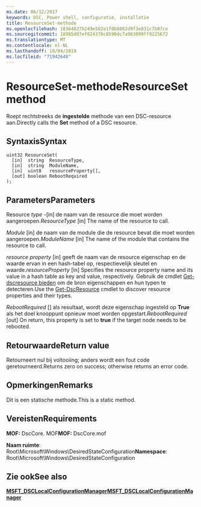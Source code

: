 ```yaml
---
ms.date: 06/12/2017
keywords: DSC, Power shell, configuratie, installatie
title: ResourceSet-methode
ms.openlocfilehash: 18364027b249e502e1f0b8802d9f3e031c7b07ce
ms.sourcegitcommit: 18985d07ef024378c8590dc7a983099ff9225672
ms.translationtype: MT
ms.contentlocale: nl-NL
ms.lasthandoff: 10/04/2019
ms.locfileid: "71942648"
---
```

# <a name="resourceset-method"></a><span data-ttu-id="64379-103">ResourceSet-methode</span><span class="sxs-lookup"><span data-stu-id="64379-103">ResourceSet method</span></span>

<span data-ttu-id="64379-104">Roept rechtstreeks de **ingestelde** methode van een DSC-resource aan.</span><span class="sxs-lookup"><span data-stu-id="64379-104">Directly calls the **Set** method of a DSC resource.</span></span>

## <a name="syntax"></a><span data-ttu-id="64379-105">Syntaxis</span><span class="sxs-lookup"><span data-stu-id="64379-105">Syntax</span></span>

```mof
uint32 ResourceSet(
  [in]  string  ResourceType,
  [in]  string  ModuleName,
  [in]  uint8   resourceProperty[],
  [out] boolean RebootRequired
);
```

## <a name="parameters"></a><span data-ttu-id="64379-106">Parameters</span><span class="sxs-lookup"><span data-stu-id="64379-106">Parameters</span></span>

<span data-ttu-id="64379-107">Resource *type* -\[in\] de naam van de resource die moet worden aangeroepen.</span><span class="sxs-lookup"><span data-stu-id="64379-107">*ResourceType* \[in\] The name of the resource to call.</span></span>

<span data-ttu-id="64379-108">*Module* \[in\] de naam van de module die de resource bevat die moet worden aangeroepen.</span><span class="sxs-lookup"><span data-stu-id="64379-108">*ModuleName* \[in\] The name of the module that contains the resource to call.</span></span>

<span data-ttu-id="64379-109">*resource property* \[in\] geeft de naam van de resource eigenschap en de waarde ervan in een hash-tabel op, respectievelijk sleutel en waarde.</span><span class="sxs-lookup"><span data-stu-id="64379-109">*resourceProperty* \[in\] Specifies the resource property name and its value in a hash table as key and value, respectively.</span></span> <span data-ttu-id="64379-110">Gebruik de cmdlet [Get-dscresource bieden](/powershell/module/PSDesiredStateConfiguration/Get-DscResource) om de bron eigenschappen en hun typen te detecteren.</span><span class="sxs-lookup"><span data-stu-id="64379-110">Use the [Get-DscResource](/powershell/module/PSDesiredStateConfiguration/Get-DscResource) cmdlet to discover resource properties and their types.</span></span>

<span data-ttu-id="64379-111">*RebootRequired* \[\] als resultaat, wordt deze eigenschap ingesteld op **True** als het doel knooppunt opnieuw moet worden opgestart.</span><span class="sxs-lookup"><span data-stu-id="64379-111">*RebootRequired* \[out\] On return, this property is set to **true** if the target node needs to be rebooted.</span></span>

## <a name="return-value"></a><span data-ttu-id="64379-112">Retourwaarde</span><span class="sxs-lookup"><span data-stu-id="64379-112">Return value</span></span>

<span data-ttu-id="64379-113">Retourneert nul bij voltooiing; anders wordt een fout code geretourneerd.</span><span class="sxs-lookup"><span data-stu-id="64379-113">Returns zero on success; otherwise returns an error code.</span></span>

## <a name="remarks"></a><span data-ttu-id="64379-114">Opmerkingen</span><span class="sxs-lookup"><span data-stu-id="64379-114">Remarks</span></span>

<span data-ttu-id="64379-115">Dit is een statische methode.</span><span class="sxs-lookup"><span data-stu-id="64379-115">This is a static method.</span></span>

## <a name="requirements"></a><span data-ttu-id="64379-116">Vereisten</span><span class="sxs-lookup"><span data-stu-id="64379-116">Requirements</span></span>

<span data-ttu-id="64379-117">**MOF:** DscCore. MOF</span><span class="sxs-lookup"><span data-stu-id="64379-117">**MOF:** DscCore.mof</span></span>

<span data-ttu-id="64379-118">**Naam ruimte**: Root\Microsoft\Windows\DesiredStateConfiguration</span><span class="sxs-lookup"><span data-stu-id="64379-118">**Namespace**: Root\Microsoft\Windows\DesiredStateConfiguration</span></span>

## <a name="see-also"></a><span data-ttu-id="64379-119">Zie ook</span><span class="sxs-lookup"><span data-stu-id="64379-119">See also</span></span>

[<span data-ttu-id="64379-120">**MSFT_DSCLocalConfigurationManager**</span><span class="sxs-lookup"><span data-stu-id="64379-120">**MSFT_DSCLocalConfigurationManager**</span></span>](msft-dsclocalconfigurationmanager.md)
